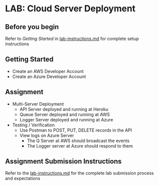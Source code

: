 # LAB: Cloud Server Deployment

## Before you begin
Refer to *Getting Started* in [lab-instructions.md](../../../reference/submission-instructions/labs.md) for complete setup instructions

## Getting Started
* Create an AWS Developer Account
* Create an Azure Developer Account

## Assignment
  * Multi-Server Deployment
    * API Server deployed and running at Heroku
    * Queue Server deployed and running at AWS
    * Logger Server deployed and running at Azure
  * Testing / Verification
    * Use Postman to POST, PUT, DELETE records in the API
    * View logs on Azure Server
      * The Q Server at AWS should broadcast the events
      * The Logger server at Azure should respond to them


## Assignment Submission Instructions
Refer to the [lab-instructions.md](../../../reference/submission-instructions/labs.md) for the complete lab submission process and expectations



